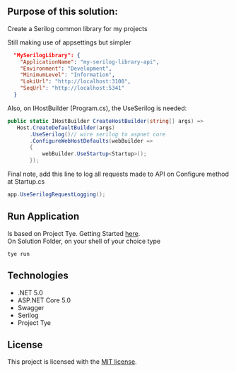 ## Purpose of this solution:

Create a Serilog common library for my projects

Still making use of appsettings but simpler

```json
  "MySerilogLibrary": {
    "ApplicationName": "my-serilog-library-api",
    "Environment": "Development",
    "MinimumLevel": "Information",
    "LokiUrl": "http://localhost:3100",
    "SeqUrl": "http://localhost:5341"
  }
```

Also, on IHostBuilder (Program.cs), the UseSerilog is needed:
```csharp
public static IHostBuilder CreateHostBuilder(string[] args) =>
   Host.CreateDefaultBuilder(args)
       .UseSerilog()// wire serilog to aspnet core
       .ConfigureWebHostDefaults(webBuilder =>
       {
           webBuilder.UseStartup<Startup>();
       });
```

Final note, add this line to log all requests made to API on Configure method at Startup.cs

```csharp
app.UseSerilogRequestLogging();
```


## Run Application
Is based on Project Tye. Getting Started [here](https://github.com/dotnet/tye/blob/main/docs/getting_started.md).
<br/>
On Solution Folder, on your shell of your choice type
```shell
tye run
```


## Technologies
* .NET 5.0
* ASP.NET Core 5.0
* Swagger
* Serilog
* Project Tye

## License

This project is licensed with the [MIT license](LICENSE).
